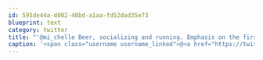 ```yaml
---
id: 595de44a-d002-48bd-a1aa-fd52dad35e73
blueprint: text
category: twitter
title: "'@mi_chelle Beer, socializing and running. Emphasis on the first 2!"
caption: '<span class="username username_linked">@<a href="https://twitter.com/mi_chelle" title="Michelle Sargent">mi_chelle</a></span> Beer, socializing and running. Emphasis on the first 2!'
---
```

